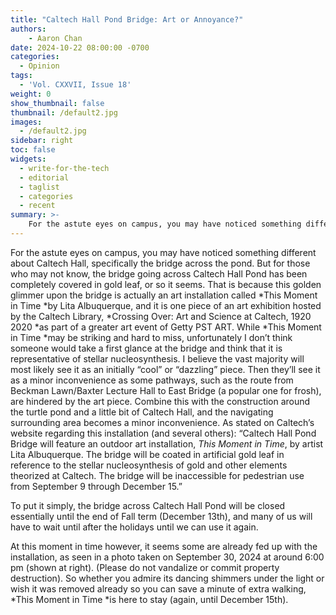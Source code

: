 ```yaml
---
title: "Caltech Hall Pond Bridge: Art or Annoyance?"
authors:
    - Aaron Chan
date: 2024-10-22 08:00:00 -0700
categories:
  - Opinion
tags:
  - 'Vol. CXXVII, Issue 18'
weight: 0
show_thumbnail: false
thumbnail: /default2.jpg
images:
  - /default2.jpg
sidebar: right
toc: false
widgets:
  - write-for-the-tech
  - editorial
  - taglist
  - categories
  - recent
summary: >-
    For the astute eyes on campus, you may have noticed something different about Caltech Hall, specifically the bridge across the pond. But for those who may not know, the bridge going across Caltech Hall Pond has been completely covered in gold leaf. To put it simply, the bridge across Caltech Hall Pond will be closed essentially until the end of Fall term (December 13th), and many of us will have to wait until after the holidays until we can use it again.
---
```


For the astute eyes on campus, you may have noticed something different about Caltech Hall, specifically the bridge across the pond. But for those who may not know, the bridge going across Caltech Hall Pond has been completely covered in gold leaf, or so it seems.  That is because this golden glimmer upon the bridge is actually an art installation called *This Moment in Time *by Lita Albuquerque, and it is one piece of an art exhibition hosted by the Caltech Library, *Crossing Over: Art and Science at Caltech, 1920 2020 *as part of a greater art event of Getty PST ART. While *This Moment in Time *may be striking and hard to miss, unfortunately I don’t think someone would take a first glance at the bridge and think that it is representative of stellar nucleosynthesis. I believe the vast majority will most likely see it as an initially “cool” or “dazzling” piece. Then they’ll see it as a minor inconvenience as some pathways, such as the route from Beckman Lawn/Baxter Lecture Hall to East Bridge (a popular one for frosh), are hindered by the art piece. Combine this with the construction around the turtle pond and a little bit of Caltech Hall, and the navigating surrounding area becomes a minor inconvenience. As stated on Caltech’s website regarding this installation (and several others): “Caltech Hall Pond Bridge will feature an outdoor art installation, *This Moment in Time*, by artist Lita Albuquerque. The bridge will be coated in artificial gold leaf in reference to the stellar nucleosynthesis of gold and other elements theorized at Caltech. The bridge will be inaccessible for pedestrian use from September 9 through December 15.” 

To put it simply, the bridge across Caltech Hall Pond will be closed essentially until the end of Fall term (December 13th), and many of us will have to wait until after the holidays until we can use it again.

At this moment in time however, it seems some are already fed up with the installation, as seen in a photo taken on September 30, 2024 at around 6:00 pm (shown at right).  (Please do not vandalize or commit property destruction). So whether you admire its dancing shimmers under the light or wish it was removed already so you can save a minute of extra walking, *This Moment in Time *is here to stay (again, until December 15th). 